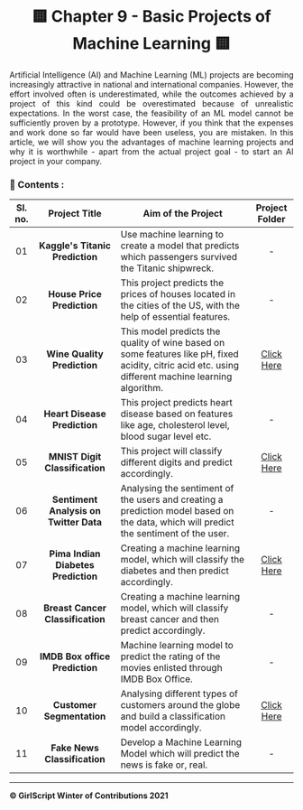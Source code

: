 <div align = 'center'>
  <h1> 🟨 Chapter 9 - Basic Projects of Machine Learning 🟨 </h1>
  </div>
  
  <p align = 'justify'>Artificial Intelligence (AI) and Machine Learning (ML) projects are becoming increasingly attractive in national and international companies. However, the effort involved often is underestimated, while the outcomes achieved by a project of this kind could be overestimated because of unrealistic expectations. In the worst case, the feasibility of an ML model cannot be sufficiently proven by a prototype. However, if you think that the expenses and work done so far would have been useless, you are mistaken. In this article, we will show you the advantages of machine learning projects and why it is worthwhile - apart from the actual project goal - to start an AI project in your company.</p>
  
### 📌 Contents :

|Sl. no.|Project Title|Aim of the Project|Project Folder|
|:-:|:-:|---|:-:|
| 01 | **Kaggle's Titanic Prediction** | Use machine learning to create a model that predicts which passengers survived the Titanic shipwreck. | - |
| 02 | **House Price Prediction**| This project predicts the prices of houses located in the cities of the US, with the help of essential features. | - |
| 03 | **Wine Quality Prediction**| This model predicts the quality of wine based on some features like pH, fixed acidity, citric acid etc. using different machine learning algorithm. | [Click Here](https://github.com/girlscript/winter-of-contributing/tree/Machine_Learning/Machine_Learning/Basic_Projects_of_Machine_Learning/Wine%20Quality%20Prediction%20Project) |
| 04 | **Heart Disease Prediction**| This project predicts heart disease based on features like age, cholesterol level, blood sugar level etc. | - |
| 05 | **MNIST Digit Classification**| This project will classify different digits and predict accordingly. | [Click Here](https://github.com/girlscript/winter-of-contributing/tree/Machine_Learning/Machine_Learning/Basic_Projects_of_Machine_Learning/MNIST_Digit_Classification) |
| 06 | **Sentiment Analysis on Twitter Data**|  Analysing the sentiment of the users and creating a prediction model based on the data, which will predict the sentiment of the user. | - |
| 07 | **Pima Indian Diabetes Prediction**| Creating a machine learning model, which will classify the diabetes and then predict accordingly. | [Click Here](https://github.com/girlscript/winter-of-contributing/tree/Machine_Learning/Machine_Learning/Basic_Projects_of_Machine_Learning/Pima_Diabetes_Analysis) |
| 08 | **Breast Cancer Classification**| Creating a machine learning model, which will classify breast cancer and then predict accordingly. | - |
| 09 | **IMDB Box office Prediction**| Machine learning model to predict the rating of the movies enlisted through IMDB Box Office. | - |
| 10 | **Customer Segmentation**| Analysing different types of customers around the globe and build a classification model accordingly. | [Click Here](https://github.com/girlscript/winter-of-contributing/tree/Machine_Learning/Machine_Learning/Basic_Projects_of_Machine_Learning/Customer%20Segmentation) |
| 11 | **Fake News Classification** |  Develop a Machine Learning Model which will predict the news is fake or, real. | - |

*****************************************************************
**:copyright: GirlScript Winter of Contributions 2021**
